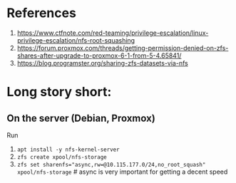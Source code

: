 
# References

1. https://www.ctfnote.com/red-teaming/privilege-escalation/linux-privilege-escalation/nfs-root-squashing
2. https://forum.proxmox.com/threads/getting-permission-denied-on-zfs-shares-after-upgrade-to-proxmox-6-1-from-5-4.65841/
3. https://blog.programster.org/sharing-zfs-datasets-via-nfs

# Long story short:
## On the server (Debian, Proxmox)
Run
1. `apt install -y nfs-kernel-server`
2. `zfs create xpool/nfs-storage`
3. `zfs set sharenfs="async,rw=@10.115.177.0/24,no_root_squash" xpool/nfs-storage` # async is very important for getting a decent speed

